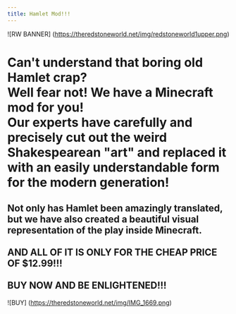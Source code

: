 ```yaml
---
title: Hamlet Mod!!!
---
```


<style type="text/css">
h1.title {
  text-align: center;
}
</style>

![RW BANNER]
(https://theredstoneworld.net/img/redstoneworld1upper.png)

<h1 class="centered-header">Can't understand that boring old Hamlet crap?<br> Well fear not! We have a Minecraft mod for you!<br> Our experts have carefully
and precisely cut out the weird Shakespearean "art" and replaced it with an easily understandable form for the modern generation!</h1>

<h2 class="centered-header">Not only has Hamlet been amazingly translated, but we have also created a beautiful visual representation of the play inside Minecraft.
<br><br>AND ALL OF IT IS ONLY FOR THE CHEAP PRICE OF $12.99!!!<br><br>BUY NOW AND BE ENLIGHTENED!!!</h2>

![BUY]
(https://theredstoneworld.net/img/IMG_1669.png)
